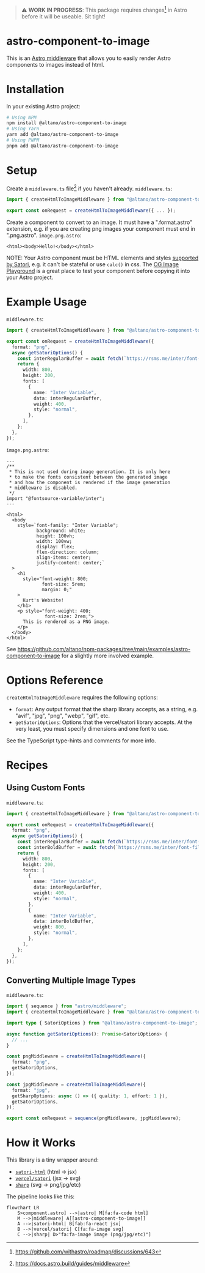 > ⚠️ **WORK IN PROGRESS**: This package requires changes[^filename-change] in Astro before it will be useable. Sit tight!

# astro-component-to-image

This is an [Astro middleware](https://docs.astro.build/guides/middleware/) that allows you to easily render Astro components to images instead of html.

# Installation

In your existing Astro project:

```sh
# Using NPM
npm install @altano/astro-component-to-image
# Using Yarn
yarn add @altano/astro-component-to-image
# Using PNPM
pnpm add @altano/astro-component-to-image
```

# Setup

Create a `middleware.ts` file[^middleware-docs] if you haven't already. `middleware.ts`:

```ts
import { createHtmlToImageMiddleware } from "@altano/astro-component-to-image";

export const onRequest = createHtmlToImageMiddleware({ ... });
```

Create a component to convert to an image. It must have a ".format.astro" extension, e.g. if you are creating png images your component must end in ".png.astro". `image.png.astro`:

```astro
<html><body>Hello!</body></html>
```

NOTE: Your Astro component must be HTML elements and styles [supported by Satori](https://github.com/vercel/satori#jsx), e.g. it can't be stateful or use `calc()` in css. The [OG Image Playground](https://og-playground.vercel.app/) is a great place to test your component before copying it into your Astro project.

# Example Usage

`middleware.ts`:

```ts
import { createHtmlToImageMiddleware } from "@altano/astro-component-to-image";

export const onRequest = createHtmlToImageMiddleware({
  format: "png",
  async getSatoriOptions() {
    const interRegularBuffer = await fetch(`https://rsms.me/inter/font-files/Inter-Regular.woff`).then((res) => res.arrayBuffer());
    return {
      width: 800,
      height: 200,
      fonts: [
        {
          name: "Inter Variable",
          data: interRegularBuffer,
          weight: 400,
          style: "normal",
        },
      ],
    };
  },
});
```

`image.png.astro`:

```astro
---
/**
 * This is not used during image generation. It is only here
 * to make the fonts consistent between the generated image
 * and how the component is rendered if the image generation
 * middleware is disabled.
 */
import "@fontsource-variable/inter";
---

<html>
  <body
    style=`font-family: "Inter Variable";
           background: white;
           height: 100vh;
           width: 100vw;
           display: flex;
           flex-direction: column;
           align-items: center;
           justify-content: center;`
  >
    <h1
      style="font-weight: 800;
             font-size: 5rem;
             margin: 0;"
    >
      Kurt's Website!
    </h1>
    <p style="font-weight: 400;
              font-size: 2rem;">
      This is rendered as a PNG image.
    </p>
  </body>
</html>
```

See https://github.com/altano/npm-packages/tree/main/examples/astro-component-to-image for a slightly more involved example.

# Options Reference

`createHtmlToImageMiddleware` requires the following options:

- `format`: Any output format that the sharp library accepts, as a string, e.g. "avif", "jpg", "png", "webp", "gif", etc.
- `getSatoriOptions`: Options that the vercel/satori library accepts. At the very least, you must specify dimensions and one font to use.

See the TypeScript type-hints and comments for more info.

# Recipes

## Using Custom Fonts

`middleware.ts`:

```ts
import { createHtmlToImageMiddleware } from "@altano/astro-component-to-image";

export const onRequest = createHtmlToImageMiddleware({
  format: "png",
  async getSatoriOptions() {
    const interRegularBuffer = await fetch(`https://rsms.me/inter/font-files/Inter-Regular.woff`).then((res) => res.arrayBuffer());
    const interBoldBuffer = await fetch(`https://rsms.me/inter/font-files/Inter-Bold.woff`).then((res) => res.arrayBuffer());
    return {
      width: 800,
      height: 200,
      fonts: [
        {
          name: "Inter Variable",
          data: interRegularBuffer,
          weight: 400,
          style: "normal",
        },
        {
          name: "Inter Variable",
          data: interBoldBuffer,
          weight: 800,
          style: "normal",
        },
      ],
    };
  },
});
```

## Converting Multiple Image Types

`middleware.ts`:

```ts
import { sequence } from "astro/middleware";
import { createHtmlToImageMiddleware } from "@altano/astro-component-to-image";

import type { SatoriOptions } from "@altano/astro-component-to-image";

async function getSatoriOptions(): Promise<SatoriOptions> {
  // ...
}

const pngMiddleware = createHtmlToImageMiddleware({
  format: "png",
  getSatoriOptions,
});

const jpgMiddleware = createHtmlToImageMiddleware({
  format: "jpg",
  getSharpOptions: async () => ({ quality: 1, effort: 1 }),
  getSatoriOptions,
});

export const onRequest = sequence(pngMiddleware, jpgMiddleware);
```

# How it Works

This library is a tiny wrapper around:

- [`satori-html`](https://github.com/natemoo-re/satori-html) (html -> jsx)
- [`vercel/satori`](https://github.com/vercel/satori) (jsx -> svg)
- [`sharp`](https://github.com/lovell/sharp) (svg -> png/jpg/etc)

The pipeline looks like this:

```mermaid
flowchart LR
    S>component.astro] -->|astro| M[fa:fa-code html]
    M -->|middleware| A[[astro-component-to-image]]
    A -->|satori-html| B[fab:fa-react jsx]
    B -->|vercel/satori| C[fa:fa-image svg]
    C -->|sharp| D>"fa:fa-image image (png/jpg/etc)"]
```

[^filename-change]: https://github.com/withastro/roadmap/discussions/643
[^middleware-docs]: https://docs.astro.build/guides/middleware
